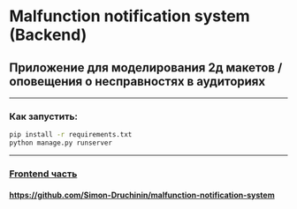 # Malfunction notification system (Backend)
## Приложение для моделирования 2д макетов / оповещения о несправностях в аудиториях

---

### Как запустить:
```bash
pip install -r requirements.txt
python manage.py runserver
```

---
### [Frontend часть](https://github.com/Simon-Druchinin/malfunction-notification-system)
#### https://github.com/Simon-Druchinin/malfunction-notification-system
